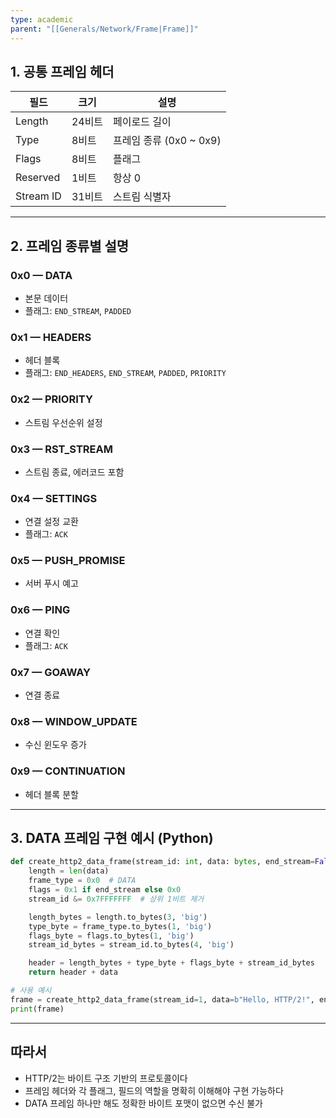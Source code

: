 ```yaml
---
type: academic
parent: "[[Generals/Network/Frame|Frame]]"
---
```

## 1. 공통 프레임 헤더

|필드|크기|설명|
|---|---|---|
|Length|24비트|페이로드 길이|
|Type|8비트|프레임 종류 (0x0 ~ 0x9)|
|Flags|8비트|플래그|
|Reserved|1비트|항상 0|
|Stream ID|31비트|스트림 식별자|

---

## 2. 프레임 종류별 설명

### 0x0 — DATA

- 본문 데이터
- 플래그: `END_STREAM`, `PADDED`

### 0x1 — HEADERS

- 헤더 블록
- 플래그: `END_HEADERS`, `END_STREAM`, `PADDED`, `PRIORITY`

### 0x2 — PRIORITY

- 스트림 우선순위 설정

### 0x3 — RST_STREAM

- 스트림 종료, 에러코드 포함

### 0x4 — SETTINGS

- 연결 설정 교환
- 플래그: `ACK`

### 0x5 — PUSH_PROMISE

- 서버 푸시 예고

### 0x6 — PING

- 연결 확인
- 플래그: `ACK`

### 0x7 — GOAWAY

- 연결 종료

### 0x8 — WINDOW_UPDATE

- 수신 윈도우 증가

### 0x9 — CONTINUATION

- 헤더 블록 분할

---

## 3. DATA 프레임 구현 예시 (Python)

```python
def create_http2_data_frame(stream_id: int, data: bytes, end_stream=False) -> bytes:
    length = len(data)
    frame_type = 0x0  # DATA
    flags = 0x1 if end_stream else 0x0
    stream_id &= 0x7FFFFFFF  # 상위 1비트 제거

    length_bytes = length.to_bytes(3, 'big')
    type_byte = frame_type.to_bytes(1, 'big')
    flags_byte = flags.to_bytes(1, 'big')
    stream_id_bytes = stream_id.to_bytes(4, 'big')

    header = length_bytes + type_byte + flags_byte + stream_id_bytes
    return header + data

```

```python
# 사용 예시
frame = create_http2_data_frame(stream_id=1, data=b"Hello, HTTP/2!", end_stream=True)
print(frame)

```

---

## 따라서

- HTTP/2는 바이트 구조 기반의 프로토콜이다
- 프레임 헤더와 각 플래그, 필드의 역할을 명확히 이해해야 구현 가능하다
- DATA 프레임 하나만 해도 정확한 바이트 포맷이 없으면 수신 불가